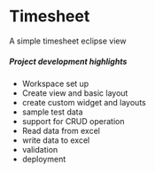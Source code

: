 # Timesheet
A simple timesheet eclipse view


<h5>Project development highlights</h5>
<ul style="list-style-type:disc">
<li>Workspace set up<br/>
<li>Create view and basic layout<br/>
<li>create custom widget and layouts<br/>
<li>sample test data <br/>
<li>support for CRUD operation <br/>
<li>Read data from excel<br/>
<li>write data to excel<br/>
<li>validation<br/>
<li>deployment<br/>
<ul>
